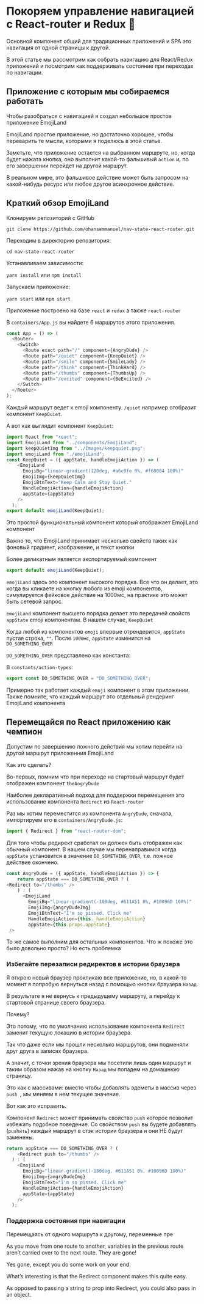 # Покоряем управление навигацией с React-router и Redux :rocket:

Основной компонент общий для традиционных приложений и SPA это навигация от одной страницы к другой.

В этой статье мы рассмотрим как собрать навигацию для React/Redux приложений и посмотрим как поддерживать состояние при переходах по навигации.

## Приложение с которым мы собираемся работать

Чтобы разобраться с навигацией я создал небольшое простое приложение EmojiLand



EmojiLand простое приложение, но достаточно хорошее, чтобы переварить те мысли, которыми я поделюсь в этой статье.

Заметьте, что приложение остается на выбранном маршруте, но, когда будет нажата кнопка, оно выполнит какой-то фальшивый `action` и, по его завершении перейдет на другой маршрут.

В реальном мире, это фальшивое действие может быть запросом на какой-нибудь ресурс или любое другое асинхронное действие.

## Краткий обзор EmojiLand

Клонируем репозиторий с GitHub

`git clone https://github.com/ohansemmanuel/nav-state-react-router.git`

Переходим в директорию репозитория: 

`cd nav-state-react-router`

Устанавливаем зависимости: 

`yarn install`
или
`npm install`

Запускаем приложение:

`yarn start` 
или 
`npm start`

Приложение построено на базе `react` и `redux` а также `react-router`

В `containers/App.js` вы найдете 6 маршрутов этого приложения.

```javascript
const App = () => (
  <Router>
    <Switch>
      <Route exact path="/" component={AngryDude} />
      <Route path="/quiet" component={KeepQuiet} />
      <Route path="/smile" component={SmileLady} />
      <Route path="/think" component={ThinkHard} />
      <Route path="/thumbs" component={ThumbsUp} />
      <Route path="/excited" component={BeExcited} />
    </Switch>
  </Router>
);
```
Каждый маршрут ведет к emoji компоненту. `/quiet` например отобразит компонент `KeepQuiet`.

А вот как выглядит компонент `KeepQuiet`:

```javascript
import React from "react";
import EmojiLand from "../components/EmojiLand";
import keepQuietImg from "../Images/keepquiet.png";
import emojiLand from "./emojiLand";
const KeepQuiet = ({ appState, handleEmojiAction }) => (
    <EmojiLand
      EmojiBg="linear-gradient(120deg, #a6c0fe 0%, #f68084 100%)"
      EmojiImg={keepQuietImg}
      EmojiBtnText="Keep Calm and Stay Quiet."
      HandleEmojiAction={handleEmojiAction}
      appState={appState}
    />
  );
export default emojiLand(KeepQuiet);
```

Это простой функциональный компонент который отображает EmojiLand компонент

Важно то, что EmojiLand принимает несколько свойств таких как фоновый градиент, изображение, и текст кнопки

Более деликатным является экспортируемый компонент

```javascript
export default emojiLand(KeepQuiet);
```

`emojiLand` здесь это компонент высокого порядка. Все что он делает, это когда вы кликаете на кнопку любого из emoji компонентов, симулируется фейковое действие на 1000мс, на практике это может быть сетевой запрос.

`emojiLand` компонент высшего порядка делает это передачей свойств `appState` emoji компонентам. В нашем случае, `KeepQuiet`



Когда любой из компонентов `emoji` впервые отрендерится, `appState` пустая строка, `""`. После `1000мс`, `appState` изменится на `DO_SOMETHING_OVER`

`DO_SOMETHING_OVER` представлено как константа:

В `constants/action-types`:

```javascript
export const DO_SOMETHING_OVER = "DO_SOMETHING_OVER";
```
Примерно так работает каждый `emoji` компонент в этом приложении.
Также помните, что каждый маршрут это отдельный рендеринг EmojiLand компонента

## Перемещайся по React приложению как чемпион

Допустим по завершению ложного действия мы хотим перейти на другой маршрут приложенния EmojiLand

Как это сделать?

Во-первых, помним что при переходе на стартовый маршрут будет отображен компонент `theAngryDude`

Наиболее декларативный подход для поддержки перемещения это использование компонента `Redirect` из `React-router`


Раз мы хотим переместится из компонента `AngryDude`, сначала, импортируем его в `containers/AngryDude.js`:

```javascript
import { Redirect } from "react-router-dom";
```
Для того чтобы редирект сработал он должен быть отображен как обычный компонент. В нашем случае мы перенаправимся когда `appState` установится в значение `DO_SOMETHING_OVER`, т.е. ложное действие окончено.

```javascript
const AngryDude = ({ appState, handleEmojiAction }) => {
    return appState === DO_SOMETHING_OVER ? (
<Redirect to="/thumbs" />
    ) : (
      <EmojiLand
        EmojiBg="linear-gradient(-180deg, #611A51 0%, #10096D 100%)"
        EmojiImg={angryDudeImg}
        EmojiBtnText="I'm so pissed. Click me"
        HandleEmojiAction={this._handleEmojiAction}
        appState={this.props.appState}
 />
 ```
 
 То же самое выполним для остальных компонентов. Что ж похоже это было довольно просто? Но есть проблемка
 
 ### Избегайте перезаписи редиректов в истории браузера
 
Я открою новый браузер прокликаю все приложение, но, в какой-то момент я попробую вернуться назад с помощью кнопки браузера `Назад`.

В результате я не вернусь к предыдущему маршруту, а перейду к стартовой странице своего браузера.

Почему?

Это потому, что по умолчанию использование компонента `Redirect` заменит текущую локацию в истории браузера.

Так что даже если мы прошли несколько маршрутов, они подменяли друг друга в записях браузера.

А значит, с точки зрения браузера мы посетили лишь один маршрут и таким образом нажав на кнопку `Назад` мы попадем на домашнюю страницу.

Это как с массивами: вместо чтобы добавлять эдеметы в массив через `push `, мы меняем в нем текущее значение.

Вот как это исправить.

Компонент `Redirect` может принимать свойство `push` которое позволит избежать подобное поведение. Со свойством `push` вы будете добавлять (`pushить`) каждый маршрут в стэк истории браузера и они НЕ будут заменены.

```javascript
return appState === DO_SOMETHING_OVER ? (
    <Redirect push to="/thumbs" />
  ) : (
    <EmojiLand
      EmojiBg="linear-gradient(-180deg, #611A51 0%, #10096D 100%)"
      EmojiImg={angryDudeImg}
      EmojiBtnText="I'm so pissed. Click me"
      HandleEmojiAction={handleEmojiAction}
      appState={appState}
    />
  );
```

### Поддержка состояния при навигации

Перемещаясь от одного маршрута к другому, переменные пре

As you move from one route to another, variables in the previous route aren’t carried over to the next route. They are gone!

Yes gone, except you do some work on your end.

What’s interesting is that the Redirect component makes this quite easy.

As opposed to passing a string to prop into Redirect, you could also pass in an object.


